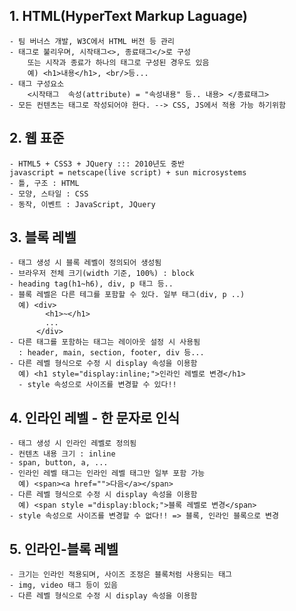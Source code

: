 ## 1. HTML(HyperText Markup Laguage)
    - 팀 버너스 개발, W3C에서 HTML 버전 등 관리
    - 태그로 불리우며, 시작태그<>, 종료태그</>로 구성
        또는 시작과 종료가 하나의 태그로 구성된 경우도 있음
        예) <h1>내용</h1>, <br/>등...
    - 태그 구성요소
        <시작태그  속성(attribute) = "속성내용" 등.. 내용> </종료태그>
    - 모든 컨텐츠는 태그로 작성되어야 한다. --> CSS, JS에서 적용 가능 하기위함

## 2. 웹 표준
    - HTML5 + CSS3 + JQuery ::: 2010년도 중반
    javascript = netscape(live script) + sun microsystems
    - 틀, 구조 : HTML
    - 모양, 스타일 : CSS
    - 동작, 이벤트 : JavaScript, JQuery

## 3. 블록 레벨
    - 태그 생성 시 블록 레벨이 정의되어 생성됨
    - 브라우저 전체 크기(width 기준, 100%) : block
    - heading tag(h1~h6), div, p 태그 등..
    - 블록 레벨은 다른 테그를 포함할 수 있다. 일부 태그(div, p ..)
      예) <div>
            <h1>~</h1>
            ...
          </div>
    - 다른 태그를 포함하는 태그는 레이아웃 설정 시 사용됨
      : header, main, section, footer, div 등...
    - 다른 레벨 형식으로 수정 시 display 속성을 이용함
      예) <h1 style="display:inline;">인라인 레벨로 변경</h1>
      - style 속성으로 사이즈를 변경할 수 있다!!

## 4. 인라인 레벨 - 한 문자로 인식
    - 태그 생성 시 인라인 레벨로 정의됨
    - 컨텐츠 내용 크기 : inline
    - span, button, a, ...
    - 인라인 레벨 태그는 인라인 레벨 태그만 일부 포함 가능
      예) <span><a href="">다음</a></span>
    - 다른 레벨 형식으로 수정 시 display 속성을 이용함
      예) <span style ="display:block;">블록 레벨로 변경</span>
    - style 속성으로 사이즈를 변경할 수 없다!! => 블록, 인라인 블록으로 변경

## 5. 인라인-블록 레벨
    - 크기는 인라인 적용되며, 사이즈 조정은 블록처럼 사용되는 태그
    - img, video 태그 등이 있음
    - 다른 레벨 형식으로 수정 시 display 속성을 이용함